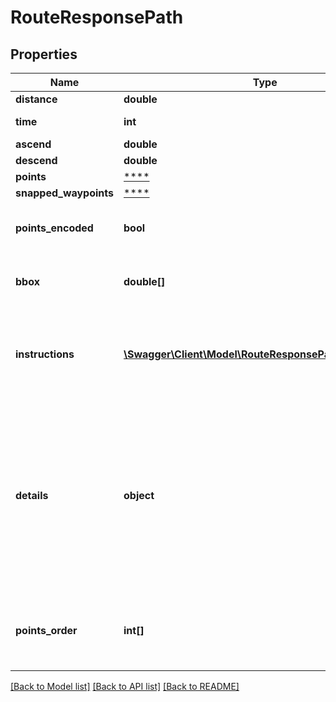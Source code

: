 # RouteResponsePath

## Properties
Name | Type | Description | Notes
------------ | ------------- | ------------- | -------------
**distance** | **double** | The total distance, in meters. | [optional] 
**time** | **int** | The total travel time, in milliseconds. | [optional] 
**ascend** | **double** | The total ascent, in meters. | [optional] 
**descend** | **double** | The total descent, in meters. | [optional] 
**points** | [****](.md) |  | [optional] 
**snapped_waypoints** | [****](.md) |  | [optional] 
**points_encoded** | **bool** | Whether the &#x60;points&#x60; and &#x60;snapped_waypoints&#x60; fields are encoded strings rather than GeoJSON LineStrings. | [optional] 
**bbox** | **double[]** | The bounding box of the route geometry. Format: &#x60;[minLon, minLat, maxLon, maxLat]&#x60;. | [optional] 
**instructions** | [**\Swagger\Client\Model\RouteResponsePathInstructions[]**](RouteResponsePathInstructions.md) | The instructions for this route. This feature is under active development, and our instructions can sometimes be misleading, so be mindful when using them for navigation. | [optional] 
**details** | **object** | Details, as requested with the &#x60;details&#x60; parameter. Consider the value &#x60;{\&quot;street_name\&quot;: [[0,2,\&quot;Frankfurter Straße\&quot;],[2,6,\&quot;Zollweg\&quot;]]}&#x60;. In this example, the route uses two streets: The first, Frankfurter Straße, is used between &#x60;points[0]&#x60; and &#x60;points[2]&#x60;, and the second, Zollweg, between &#x60;points[2]&#x60; and &#x60;points[6]&#x60;. See [here](https://discuss.graphhopper.com/t/2539) for discussion. | [optional] 
**points_order** | **int[]** | An array of indices (zero-based), specifiying the order in which the input points are visited. Only present if the &#x60;optimize&#x60; parameter was used. | [optional] 

[[Back to Model list]](../../README.md#documentation-for-models) [[Back to API list]](../../README.md#documentation-for-api-endpoints) [[Back to README]](../../README.md)

